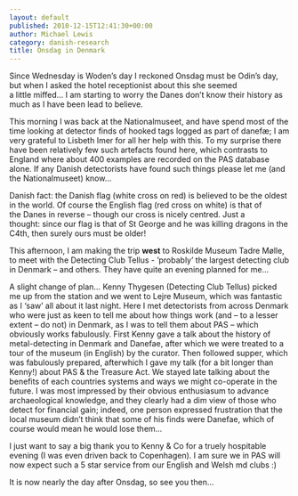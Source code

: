 ```yaml
---
layout: default
published: 2010-12-15T12:41:30+00:00
author: Michael Lewis
category: danish-research
title: Onsdag in Denmark
---
```

Since Wednesday is Woden’s day I reckoned Onsdag must be Odin’s day, but when I asked the hotel receptionist about this she seemed a little miffed… I am starting to worry the Danes don’t know their history as much as I have been lead to believe.

This morning I was back at the Nationalmuseet, and have spend most of the time looking at detector finds of hooked tags logged as part of danefæ; I am very grateful to Lisbeth Imer for all her help with this. To my surprise there have been relatively few such artefacts found here, which contrasts to England where about 400 examples are recorded on the PAS database alone. If any Danish detectorists have found such things please let me (and the Nationalmuseet) know…

Danish fact: the Danish flag (white cross on red) is believed to be the oldest in the world. Of course the English flag (red cross on white) is that of the Danes in reverse – though our cross is nicely centred. Just a thought: since our flag is that of St George and he was killing dragons in the C4th, then surely ours must be older!

This afternoon, I am making the trip **west** to Roskilde Museum Tadre Mølle, to meet with the Detecting Club Tellus - ’probably’ the largest detecting club in Denmark – and others. They have quite an evening planned for me…

A slight change of plan… Kenny Thygesen (Detecting Club Tellus) picked me up from the station and we went to Lejre Museum, which was fantastic as I ‘saw’ all about it last night. Here I met detectorists from across Denmark who were just as keen to tell me about how things work (and – to a lesser extent – do not) in Denmark, as I was to tell them about PAS – which obviously works fabulously. First Kenny gave a talk about the history of metal-detecting in Denmark and Danefae, after which we were treated to a tour of the museum (in English) by the curator. Then followed supper, which was fabulously prepared, afterwhich I gave my talk (for a bit longer than Kenny!) about PAS & the Treasure Act. We stayed late talking about the benefits of each countries systems and ways we might co-operate in the future. I was most impressed by their obvious enthusiasum to advance archaeological knowledge, and they clearly had a dim view of those who detect for financial gain; indeed, one person expressed frustration that the local museum didn’t think that some of his finds were Danefae, which of course would mean he would lose them…

I just want to say a big thank you to Kenny & Co for a truely hospitable evening (I was even driven back to Copenhagen). I am sure we in PAS will now expect such a 5 star service from our English and Welsh md clubs :)

It is now nearly the day after Onsdag, so see you then…
